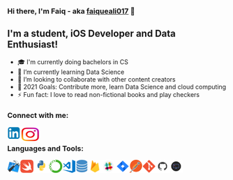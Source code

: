 ### Hi there, I'm Faiq - aka [faiqueali017] 👋

## I'm a student, iOS Developer and Data Enthusiast!

- 🎓 I'm currently doing bachelors in CS
- 📓 I’m currently learning Data Science 
- 👯 I’m looking to collaborate with other content creators
- 🥅 2021 Goals: Contribute more, learn Data Science and cloud computing
- ⚡ Fun fact: I love to read non-fictional books and play checkers

### Connect with me:
[<img align="left" alt="faiqueali017 | LinkedIn" width="30px" height="30px" src="Assets\linkedin.png" />][linkedin]
[<img align="left" alt="faiqueali017 | Instagram" width="45px" height="35px" src="Assets\instagram.png" />][instagram]

<br />

### Languages and Tools:
[<img align = "left" src = "Assets\xcode.png" alt = "Xcode" width = 30px height = 30px />][faiqueali017]
[<img align = "left" src = "Assets\swift.png" alt = "Swift" width = 30px height = 30px/>][faiqueali017]
[<img align = "left" src = "Assets\python.png" alt = "Python" width = 36px height = 30px/>][faiqueali017]
[<img align = "left" src = "Assets\anaconda.png" alt = "Anaconda IDE" width = 30px height = 30px/>][faiqueali017]
[<img align = "left" src = "Assets\vscode.png" alt = "VScode" width = 30px height = 30px/>][faiqueali017]
[<img align = "left" src = "Assets\database.png" alt = "Database" width = 30px height = 30px/>][faiqueali017]
[<img align = "left" src = "Assets\firebase.png" alt = "Firebase" width = 30px height = 30px/>][faiqueali017]
[<img align = "left" src = "Assets\slack.png" alt = "Slack" width = 34px height = 30px/>][faiqueali017]
[<img align = "left" src = "Assets\jira.png" alt = "Jira" width = 30px height = 30px/>][faiqueali017]
[<img align = "left" src = "Assets\postman.png" alt = "Postman" width = 30px height = 30px/>][faiqueali017]
[<img align = "left" src = "Assets\git.png" alt = "Git" width = 30px height = 30px/>][faiqueali017]
[<img align = "left" src = "Assets\github.png" alt = "Github" width = 32px height = 30px/>][faiqueali017]
[<img align = "left" src = "Assets\terminal.png" alt = "Terminal" width = 30px height = 30px/>][faiqueali017]

<br/>
<br/>

[faiqueali017]: https://github.com/faiqueali017
[linkedin]: https://www.linkedin.com/in/faique-ali
[instagram]: https://www.instagram.com/faiq_ali__

